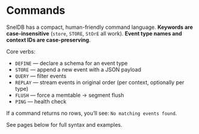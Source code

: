 # Commands

SnelDB has a compact, human-friendly command language. **Keywords are case-insensitive** (`store`, `STORE`, `StOrE` all work). **Event type names and context IDs are case-preserving**.

Core verbs:

- `DEFINE` — declare a schema for an event type
- `STORE` — append a new event with a JSON payload
- `QUERY` — filter events
- `REPLAY` — stream events in original order (per context, optionally per type)
- `FLUSH` — force a memtable → segment flush
- `PING` — health check

If a command returns no rows, you’ll see: `No matching events found`.

See pages below for full syntax and examples.
